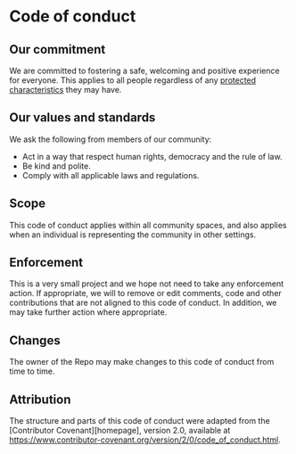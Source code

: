 # Code of conduct

## Our commitment

We are committed to fostering a safe, welcoming and positive experience for everyone. This applies to all people 
regardless of any [protected characteristics](https://www.gov.uk/discrimination-your-rights) they may have.

## Our values and standards

We ask the following from members of our community:

* Act in a way that respect human rights, democracy and the rule of law.
* Be kind and polite.
* Comply with all applicable laws and regulations.

## Scope

This code of conduct applies within all community spaces, and also applies when
an individual is representing the community in other settings.

## Enforcement

This is a very small project and we hope not need to take any enforcement action.
If appropriate, we will to remove or edit comments, code and other contributions that are
not aligned to this code of conduct. In addition, we may take further action where appropriate.

## Changes
The owner of the Repo may make changes to this code of conduct from time to time.

## Attribution

The structure and parts of this code of conduct were adapted from the [Contributor Covenant][homepage],
version 2.0, available at
https://www.contributor-covenant.org/version/2/0/code_of_conduct.html.
